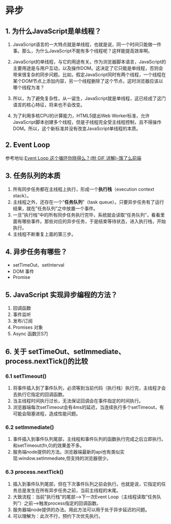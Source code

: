 # 异步
## 1. 为什么JavaScript是单线程？
1. JavaScript语言的一大特点就是单线程，也就是说，同一个时间只能做一件事。那么，为什么JavaScript不能有多个线程呢？这样能提高效率啊。

2. JavaScript的单线程，与它的用途有关。作为浏览器脚本语言，JavaScript的主要用途是与用户互动，以及操作DOM。这决定了它只能是单线程，否则会带来很复杂的同步问题。比如，假定JavaScript同时有两个线程，一个线程在某个DOM节点上添加内容，另一个线程删除了这个节点，这时浏览器应该以哪个线程为准？

3. 所以，为了避免复杂性，从一诞生，JavaScript就是单线程，这已经成了这门语言的核心特征，将来也不会改变。

4. 为了利用多核CPU的计算能力，HTML5提出Web Worker标准，允许JavaScript脚本创建多个线程，但是子线程完全受主线程控制，且不得操作DOM。所以，这个新标准并没有改变JavaScript单线程的本质。


## 2. Event Loop
参考地址:[Event Loop 这个循环你晓得么？(附 GIF 详解)-饿了么前端](https://zhuanlan.zhihu.com/p/41543963)



## 3. 任务队列的本质
1.  所有同步任务都在主线程上执行，形成一个**执行栈**（execution context stack）。
2. 主线程之外，还存在一个”**任务队列**”（task queue）。只要异步任务有了运行结果，就在”任务队列”之中放置一个事件。
3. 一旦”执行栈”中的所有同步任务执行完毕，系统就会读取”任务队列”，看看里面有哪些事件。那些对应的异步任务，于是结束等待状态，进入执行栈，开始执行。
4. 主线程不断重复上面的第三步。


## 4. 异步任务有哪些？
 - setTimeOut、setInterval
 - DOM 事件
 - Promise


## 5. JavaScript 实现异步编程的方法？
1. 回调函数
2. 事件监听
3. 发布/订阅
4. Promises 对象
5. Async 函数[ES7]


## 6. 关于 setTimeOut、setImmediate、process.nextTick()的比较

### 6.1 setTimeout()
1. 将事件插入到了事件队列，必须等到当前代码（执行栈）执行完，主线程才会去执行它指定的回调函数。
2. 当主线程时间执行过长，无法保证回调会在事件指定的时间执行。
3. 浏览器端每次setTimeout会有4ms的延迟，当连续执行多个setTimeout，有可能会阻塞进程，造成性能问题。

### 6.2 setImmediate()
1. 事件插入到事件队列尾部，主线程和事件队列的函数执行完成之后立即执行。和setTimeout(fn,0)的效果差不多。
2. 服务端node提供的方法。浏览器端最新的api也有类似实现:window.setImmediate,但支持的浏览器很少。

### 6.3 process.nextTick()
1. 插入到事件队列尾部，但在下次事件队列之前会执行。也就是说，它指定的任务总是发生在所有异步任务之前，当前主线程的末尾。
2. 大致流程：当前”执行栈”的尾部–>下一次Event Loop（主线程读取”任务队列”）之前–>触发process指定的回调函数。
3. 服务器端node提供的办法。用此方法可以用于处于异步延迟的问题。
4. 可以理解为：此次不行，预约下次优先执行。
